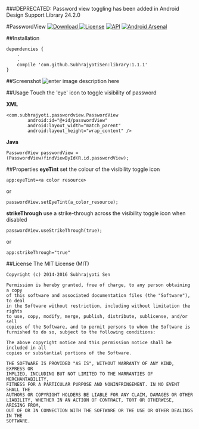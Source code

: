 ###DEPRECATED: Password view toggling has been added in Android Design Support Library 24.2.0


#PasswordView 
[ ![Download](https://api.bintray.com/packages/subhrajyotisen/maven/PasswordView/images/download.svg) ](https://bintray.com/subhrajyotisen/maven/PasswordView/_latestVersion)
[![License](https://img.shields.io/github/license/mashape/apistatus.svg)](https://opensource.org/licenses/MIT)
[![API](https://img.shields.io/badge/API-8%2B-brightred.svg)](https://github.com/SubhrajyotiSen/PasswordView/)
[![Android Arsenal](https://img.shields.io/badge/Android%20Arsenal-PasswordVew-green.svg)](https://android-arsenal.com/details/1/3941)


##Installation        

	dependencies {
		.
		.
	    compile 'com.github.SubhrajyotiSen:library:1.1.1'
	}




##Screenshot
![enter image description here](http://i.imgur.com/0d7zqaO.png)

##Usage
Touch the 'eye' icon to toggle visibility of password

**XML**

    <com.subhrajyoti.passwordview.PasswordView
		    android:id="@+id/passwordView"
            android:layout_width="match_parent"
            android:layout_height="wrap_content" />
            
**Java**

    PasswordView passwordView = (PasswordView)findViewById(R.id.passwordView);

##Properties
**eyeTint** 
set the colour of the visibility toggle icon

    app:eyeTint=<a color resource>
or
		

    passwordView.setEyeTint(a_color_resource);

**strikeThrough**
use a strike-through across the visibility toggle icon when disabled

    passwordView.useStrikeThrough(true);
   or
		
	app:strikeThrough="true"

##License
    The MIT License (MIT)

    Copyright (c) 2014-2016 Subhrajyoti Sen
    
    Permission is hereby granted, free of charge, to any person obtaining a copy
    of this software and associated documentation files (the "Software"), to deal
    in the Software without restriction, including without limitation the rights
    to use, copy, modify, merge, publish, distribute, sublicense, and/or sell
    copies of the Software, and to permit persons to whom the Software is
    furnished to do so, subject to the following conditions:
    
    The above copyright notice and this permission notice shall be included in all
    copies or substantial portions of the Software.
    
    THE SOFTWARE IS PROVIDED "AS IS", WITHOUT WARRANTY OF ANY KIND, EXPRESS OR
    IMPLIED, INCLUDING BUT NOT LIMITED TO THE WARRANTIES OF MERCHANTABILITY,
    FITNESS FOR A PARTICULAR PURPOSE AND NONINFRINGEMENT. IN NO EVENT SHALL THE
    AUTHORS OR COPYRIGHT HOLDERS BE LIABLE FOR ANY CLAIM, DAMAGES OR OTHER
    LIABILITY, WHETHER IN AN ACTION OF CONTRACT, TORT OR OTHERWISE, ARISING FROM,
    OUT OF OR IN CONNECTION WITH THE SOFTWARE OR THE USE OR OTHER DEALINGS IN THE
    SOFTWARE.
